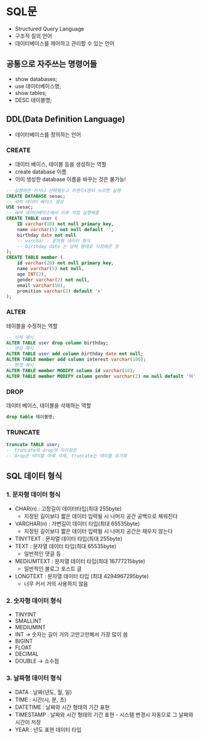 # SQL문
* Structured Query Language
* 구조적 질의 언어 
* 데이터베이스를 제어하고 관리할 수 있는 언어 

## 공통으로 자주쓰는 명령어들
* show databases; 
* use 데이터베이스명;
* show tables;
* DESC 테이블명; 

## DDL(Data Definition Language)
* 데이터베이스를 정의하는 언어 
### **CREATE**
* 데이터 베이스, 테이블 등을 생성하는 역할
* create database 이름 
* 이미 생성한 database 이름을 바꾸는 것은 불가능! 
```sql
-- 실행하면 커서나 선택해두고 커맨드+엔터 누르면 실행 
CREATE DATABASE sesac;
-- 새싹 데이터 베이스 생성 
USE sesac;
-- 새싹 데이터베이스에서 이후 작업 실행해줌 
CREATE TABLE user (
    ID varchar(10) not null primary key, 
    name varchar(5) not null default '',
    birthday date not null
    -- varchar : 문자형 데이터 형식 
    -- birthday date 는 날짜 형태로 지정해준 것 
);
CREATE TABLE member (
    id varchar(20) not null primary key, 
    name varchar(5) not null,
    age INT(2),
    gender varchar(2) not null, 
    email varchar(50),
    promition varchar(2) default 'x'
);
```
### **ALTER**
테이블을 수정하는 역할
```sql 
-- 삭제 예시
ALTER TABLE user drop column birthday;
-- 생성 예시
ALTER TABLE user add column birthday date not null;
ALTER TABLE member add column interest varchar(100);
-- 변경 예시
ALTER TABLE member MODIFY column id varchar(10);
ALTER TABLE member MODIFY column gender varchar(2) no null default '여';
```
### **DROP**
데이터 베이스, 테이블을 삭제하는 역할
```sql 
drop table 테이블명; 
```
### **TRUNCATE**
```sql 
truncate TABLE user;
-- truncate와 drop의 차이점은 
-- drop은 테이블 아예 삭제, truncate는 테이블 초기화 
```

## SQL 데이터 형식
### 1. 문자형 데이터 형식 
* CHAR(n) : 고정길이 데이터타입(최대 255byte)
    * 지정된 길이보다 짧은 데이터 입력될 시 나머지 공간 공백으로 체워진다 
* VARCHAR(n) : 가변길이 데이터 타입(최대 65535byte)
    * 지정된 길이보다 짧은 데이터 입력될 시 나머지 공간은 채우지 않는다
* TINYTEXT : 문자열 데이터 타입(최대 255byte)
* TEXT : 문자열 데이터 타입(최대 65535byte)
    * 일반적인 댓글 등
* MEDIUMTEXT : 문자열 데이터 타입(최대 16777215byte)
    * 일반적인 블로그 포스트 글
* LONGTEXT : 문자열 데이터 타입 (최대 4294967295byte)
    * 너무 커서 거의 사용하지 않음 

### 2. 숫자형 데이터 형식 
* TINYINT
* SMALLINT
* MEDIUMINT
* INT -> 숫자는 길이 거의 고만고만해서 가장 많이 씀 
* BIGINT
* FLOAT
* DECIMAL
* DOUBLE -> 소수점 

### 3. 날짜형 데이터 형식 
* DATA : 날짜(년도, 월, 일)
* TIME : 시간(시, 분, 초)
* DATETIME : 날짜와 시간 형태의 기간 표현
* TIMESTAMP : 날짜와 시간 형태의 기간 표현 - 시스템 변경시 자동으로 그 날짜와 시간이 저장 
* YEAR : 년도 표현 데이터 타입 